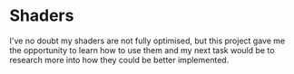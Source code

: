 # Shaders

I've no doubt my shaders are not fully optimised, but this project gave me the opportunity to learn how to use them and my next task would be to research more into how they could be better implemented.
